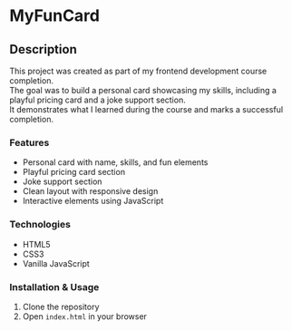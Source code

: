 # MyFunCard

## Description

This project was created as part of my frontend development course completion.  
The goal was to build a personal card showcasing my skills, including a playful pricing card and a joke support section.  
It demonstrates what I learned during the course and marks a successful completion.

### Features
- Personal card with name, skills, and fun elements
- Playful pricing card section
- Joke support section
- Clean layout with responsive design
- Interactive elements using JavaScript

### Technologies
- HTML5
- CSS3
- Vanilla JavaScript

### Installation & Usage
1. Clone the repository
2. Open `index.html` in your browser

